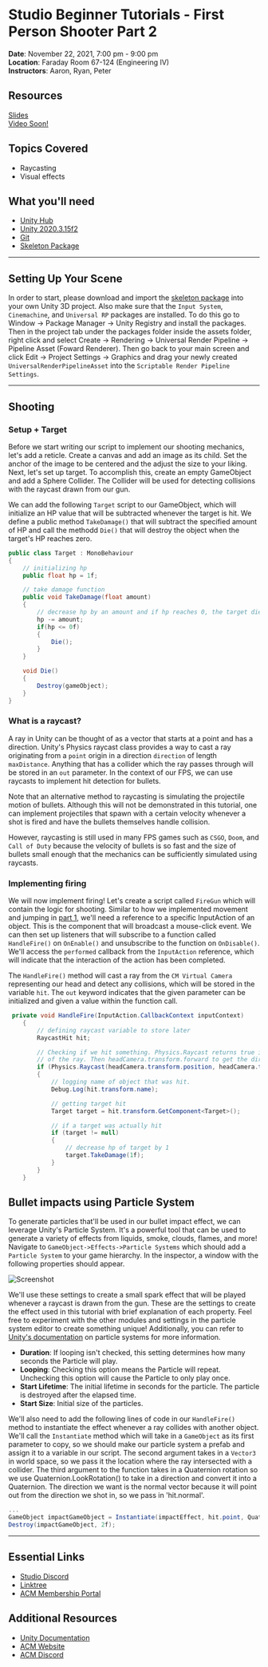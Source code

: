 # Studio Beginner Tutorials - First Person Shooter Part 2
**Date**: November 22, 2021, 7:00 pm - 9:00 pm<br>
**Location**: Faraday Room 67-124 (Engineering IV)<br>
**Instructors**: Aaron, Ryan, Peter
 
## Resources
[Slides](https://tinyurl.com/fps-pt2-slides)<br>
[Video Soon!](Soon)
 
## Topics Covered
* Raycasting 
* Visual effects
 
## What you'll need
* [Unity Hub](https://unity.com/download)
* [Unity 2020.3.15f2](https://unity3d.com/unity/qa/lts-releases)
* [Git](https://git-scm.com/downloads)
* [Skeleton Package](https://tinyurl.com/fps-pt2-package)

---

## Setting Up Your Scene
In order to start, please download and import the [skeleton package](https://tinyurl.com/fps-pt2-package) into your own Unity 3D project. Also make sure that the `Input System`, `Cinemachine`, and `Universal RP` packages are installed. To do this go to Window -> Package Manager -> Unity Registry and install the packages. Then in the project tab under the packages folder inside the assets folder, right click and select Create -> Rendering -> Universal Render Pipeline -> Pipeline Asset (Foward Renderer). Then go back to your main screen and click Edit -> Project Settings -> Graphics and drag your newly created `UniversalRenderPipelineAsset` into the `Scriptable Render Pipeline Settings`.

---

## Shooting
### Setup + Target
Before we start writing our script to implement our shooting mechanics, let's add a reticle. Create a canvas and add an image as its child. Set the anchor of the image to be centered and the adjust the size to your liking. Next, let's set up target. To accomplish this, create an empty GameObject and add a Sphere Collider. The Collider will be used for detecting collisions with the raycast drawn from our gun.

We can add the following `Target` script to our GameObject, which will initialize an HP value that will be subtracted whenever the target is hit. We define a public method `TakeDamage()` that will subtract the specified amount of HP and call the methodd `Die()` that will destroy the object when the target's HP reaches zero.

```csharp
public class Target : MonoBehaviour
{
    // initializing hp
    public float hp = 1f;

    // take damage function
    public void TakeDamage(float amount)
    {
        // decrease hp by an amount and if hp reaches 0, the target dies.
        hp -= amount;
        if(hp <= 0f)
        {
            Die();
        }
    }

    void Die()
    {
        Destroy(gameObject);
    }
}
```

### What is a raycast?
A ray in Unity can be thought of as a vector that starts at a point and has a direction. Unity's Physics raycast class provides a way to cast a ray originating from a `point` origin in a direction `direction` of length `maxDistance`. Anything that has a collider which the ray passes through will be stored in an `out` parameter. In the context of our FPS, we can use raycasts to implement hit detection for bullets. 

Note that an alternative method to raycasting is simulating the projectile motion of bullets. Although this will not be demonstrated in this tutorial, one can implement projectiles that spawn with a certain velocity whenever a shot is fired and have the bullets themselves handle collision.

However, raycasting is still used in many FPS games such as `CSGO`, `Doom`, and `Call of Duty` because the velocity of bullets is so fast and the size of bullets small enough that the mechanics can be sufficiently simulated using raycasts.

### Implementing firing
We will now implement firing! Let's create a script called `FireGun` which will contain the logic for shooting. Similar to how we implemented movement and jumping in [part 1](https://github.com/uclaacm/studio-beginner-tutorials-f21/tree/3d-fps-part-ii/First%20Person%20Shooter%20Part%20I#character-movement-script), we'll need a reference to a specific InputAction of an object. This is the component that will broadcast a mouse-click event. We can then set up listeners that will subscribe to a function called `HandleFire()` on `OnEnable()` and unsubscribe to the function on `OnDisable()`. We'll access the `performed` callback from the `InputAction` reference, which will indicate that the interaction of the action has been completed.

The `HandleFire()` method will cast a ray from the `CM Virtual Camera` representing our head and detect any collisions, which will be stored in the variable `hit`. The `out` keyword indicates that the given parameter can be initialized and given a value within the function call.
```csharp
 private void HandleFire(InputAction.CallbackContext inputContext)
    {
        // defining raycast variable to store later
        RaycastHit hit;

        // Checking if we hit something. Physics.Raycast returns true if something is hit. We pass in headCamera.transform.position to get the starting position
        // of the ray. Then headCamera.transform.forward to get the direction of the ray. Then we store the object we hit into our 'hit' variable.
        if (Physics.Raycast(headCamera.transform.position, headCamera.transform.forward, out hit))
        {
            // logging name of object that was hit.
            Debug.Log(hit.transform.name);

            // getting target hit
            Target target = hit.transform.GetComponent<Target>();

            // if a target was actually hit
            if (target != null)
            {
                // decrease hp of target by 1
                target.TakeDamage(1f);
            }
        }
    }
```

## Bullet impacts using Particle System
To generate particles that'll be used in our bullet impact effect, we can leverage Unity's Particle System. It's a powerful tool that can be used to generate a variety of effects from liquids, smoke, clouds, flames, and more! Navigate to `GameObject->Effects->Particle Systems` which should add a `Particle System` to your game hierarchy. In the inspector, a window with the following properties should appear.

![Screenshot](Screenshots/particle_system.png)<br>

We'll use these settings to create a small spark effect that will be played whenever a raycast is drawn from the gun. These are the settings to create the effect used in this tutorial with brief explanation of each property. Feel free to experiment with the other modules and settings in the particle system editor to create something unique! Additionally, you can refer to [Unity's documentation](https://docs.unity3d.com/ScriptReference/ParticleSystem.html) on particle systems for more information.

- **Duration**: If looping isn't checked, this setting determines how many seconds the Particle will play.
- **Looping**: Checking this option means the Particle will repeat. Unchecking this option will cause the Particle to only play once.
- **Start Lifetime**: The initial lifetime in seconds for the particle. The particle is destroyed after the elapsed time.
- **Start Size**: Initial size of the particles. <br>

We'll also need to add the following lines of code in our `HandleFire()` method to instantiate the effect whenever a ray collides with another object. We'll call the `Instantiate` method which will take in a `GameObject` as its first parameter to copy, so we should make our particle system a prefab and assign it to a variable in our script. The second argument takes in a `Vector3` in world space, so we pass it the location where the ray intersected with a collider. The third argument to the function takes in a Quaternion rotation so we use Quaternion.LookRotation() to take in a direction and convert it into a Quaternion. The direction we want is the normal vector because it will point out from the direction we shot in, so we pass in 'hit.normal'.

```csharp
...
GameObject impactGameObject = Instantiate(impactEffect, hit.point, Quaternion.LookRotation(hit.normal));
Destroy(impactGameObject, 2f);
```

---
## Essential Links
- [Studio Discord](https://discord.com/invite/bBk2Mcw)
- [Linktree](https://linktr.ee/acmstudio)
- [ACM Membership Portal](https://members.uclaacm.com/)
## Additional Resources
- [Unity Documentation](https://docs.unity3d.com/Manual/index.html)
- [ACM Website](https://www.uclaacm.com/)
- [ACM Discord](https://discord.com/invite/eWmzKsY)
 

